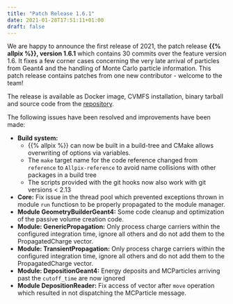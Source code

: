 ```yaml
---
title: "Patch Release 1.6.1"
date: 2021-01-28T17:51:11+01:00
draft: false
---
```


We are happy to announce the first release of 2021, the patch release **{{% allpix %}}, version 1.6.1** which contains 30 commits over the feature version 1.6.
It fixes a few corner cases concerning the very late arrival of particles from Geant4 and the handling of Monte Carlo particle information.
This patch release contains patches from one new contributor - welcome to the team!

The release is available as Docker image, CVMFS installation, binary tarball and source code from the [repository](https://gitlab.cern.ch/allpix-squared/allpix-squared/).

The following issues have been resolved and improvements have been made:
<!--more-->

* **Build system:**
    * {{% allpix %}} can now be built in a build-tree and CMake allows overwriting of options via variables.
    * The `make` target name for the code reference changed from `reference` to `Allpix-reference` to avoid name collisions with other packages in a build tree
    * The scripts provided with the git hooks now also work with git versions < 2.13
* **Core:** Fix issue in the thread pool which prevented exceptions thrown in module `run` functiosn to be properly propagated to the module manager.
* **Module GeometryBuilderGeant4:** Some code cleanup and optimization of the passive volume creation code.
* **Module: GenericPropagation:** Only process charge carriers within the configured integration time, ignore all others and do not add them to the PropagatedCharge vector.
* **Module: TransientPropagation:** Only process charge carriers within the configured integration time, ignore all others and do not add them to the PropagatedCharge vector.
* **Module: DepositionGeant4:** Energy deposits and MCParticles arriving past the `cutoff_time` are now ignored
* **Module DepositionReader:** Fix access of vector after `move` operation which resulted in not dispatching the MCParticle message.
